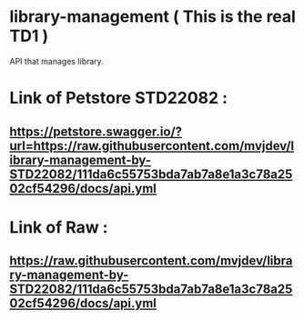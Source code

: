 # library-management ( This is the real TD1 )
API that manages library.

# Link of Petstore STD22082 :

## https://petstore.swagger.io/?url=https://raw.githubusercontent.com/mvjdev/library-management-by-STD22082/111da6c55753bda7ab7a8e1a3c78a2502cf54296/docs/api.yml

# Link of Raw :

## https://raw.githubusercontent.com/mvjdev/library-management-by-STD22082/111da6c55753bda7ab7a8e1a3c78a2502cf54296/docs/api.yml
